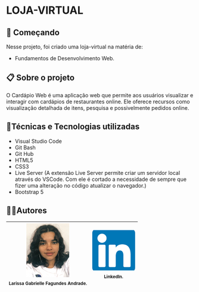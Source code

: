 # LOJA-VIRTUAL
## 🚀 Começando
Nesse projeto, foi criado uma loja-virtual na matéria de:
* Fundamentos de Desenvolvimento Web.

## 📋 Sobre o projeto
O Cardápio Web é uma aplicação web que permite aos usuários visualizar e interagir com cardápios de restaurantes online. Ele oferece recursos como visualização detalhada de itens, pesquisa e possivelmente pedidos online.

## 🔨Técnicas e Tecnologias utilizadas
* Visual Studio Code 
* Git Bash
* Git Hub
* HTML5
* CSS3
* Live Server (A extensão Live Server permite criar um servidor local através do VSCode. Com ele é cortado a necessidade de sempre que fizer uma alteração no código atualizar o navegador.)
* Bootstrap 5

## ✍🏻Autores
| <img loading="img/eu.jpg" src="img/eu.jpg" width=115><br><sub>Larissa Gabrielle Fagundes Andrade.</sub> |  [<img loading="img/download.png" src="img/download.png" width=115><br><sub>LinkedIn.</sub>](https://www.linkedin.com/in/larissa-gabrielle-a74a272b3/)
| :---: | :---: 